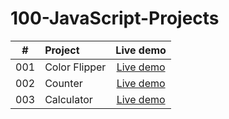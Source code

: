 # 100-JavaScript-Projects
|#  |Project|Live demo|
|:-:|:------|:-------:|
|001 |Color Flipper|[Live demo](https://chunjull.github.io/100-JavaScript-Projects/01-color-flipper/index.html)|
|002 |Counter|[Live demo](https://chunjull.github.io/100-JavaScript-Projects/02-counter/index.html)|
|003 |Calculator|[Live demo](https://chunjull.github.io/100-JavaScript-Projects/03-calculator/index.html)|